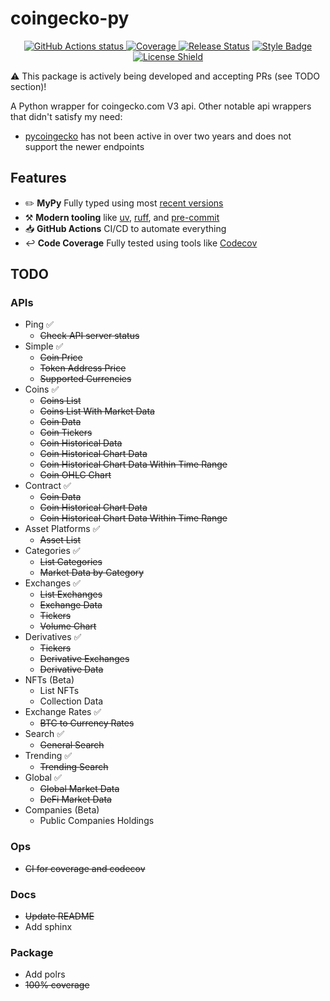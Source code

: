 # coingecko-py
<p align="center">
    <a href="https://github.com/nickatnight/coingecko-py/actions">
        <img alt="GitHub Actions status" src="https://github.com/nickatnight/coingecko-py/actions/workflows/main.yml/badge.svg">
    </a>
    <a href="https://codecov.io/gh/nickatnight/coingecko-py">
        <img alt="Coverage" src="https://codecov.io/gh/nickatnight/coingecko-py/branch/main/graph/badge.svg?token=9MES6S5TYJ"/>
    </a>
    <a href="https://github.com/nickatnight/coingecko-py/releases"><img alt="Release Status" src="https://img.shields.io/github/v/release/nickatnight/coingecko-py"></a>
    <a href="https://github.com/psf/black"><img alt="Style Badge" src="https://img.shields.io/badge/code%20style-black-000000"></a>
    <a href="https://github.com/nickatnight/coingecko-py/blob/master/LICENSE">
        <img alt="License Shield" src="https://img.shields.io/github/license/nickatnight/coingecko-py">
    </a>
</p>

⚠️ This package is actively being developed and accepting PRs (see TODO section)!

A Python wrapper for coingecko.com V3 api. Other notable api wrappers that didn't satisfy my need:
- [pycoingecko](https://github.com/man-c/pycoingecko) has not been active in over two years and does not support the newer endpoints

## Features
- ✏️ **MyPy** Fully typed using most [recent versions](https://mypy-lang.org/)
- ⚒️ **Modern tooling** like [uv](https://docs.astral.sh/uv/), [ruff](https://docs.astral.sh/ruff/), and [pre-commit](https://pre-commit.com/)
- 📥 **GitHub Actions** CI/CD to automate everything
- ↩️ **Code Coverage** Fully tested using tools like [Codecov](https://about.codecov.io/)

## TODO
### APIs

- Ping ✅
  - ~~Check API server status~~
- Simple ✅
  - ~~Coin Price~~
  - ~~Token Address Price~~
  - ~~Supported Currencies~~
- Coins ✅
  - ~~Coins List~~
  - ~~Coins List With Market Data~~
  - ~~Coin Data~~
  - ~~Coin Tickers~~
  - ~~Coin Historical Data~~
  - ~~Coin Historical Chart Data~~
  - ~~Coin Historical Chart Data Within Time Range~~
  - ~~Coin OHLC Chart~~
- Contract ✅
  - ~~Coin Data~~
  - ~~Coin Historical Chart Data~~
  - ~~Coin Historical Chart Data Within Time Range~~
- Asset Platforms ✅
  - ~~Asset List~~
- Categories ✅
  - ~~List Categories~~
  - ~~Market Data by Category~~
- Exchanges ✅
  - ~~List Exchanges~~
  - ~~Exchange Data~~
  - ~~Tickers~~
  - ~~Volume Chart~~
- Derivatives ✅
  - ~~Tickers~~
  - ~~Derivative Exchanges~~
  - ~~Derivative Data~~
- NFTs (Beta)
  - List NFTs
  - Collection Data
- Exchange Rates ✅
  - ~~BTC to Currency Rates~~
- Search ✅
  - ~~General Search~~
- Trending ✅
  - ~~Trending Search~~
- Global ✅
  - ~~Global Market Data~~
  - ~~DeFi Market Data~~
- Companies (Beta)
  - Public Companies Holdings

### Ops
- ~~CI for coverage and codecov~~

### Docs
- ~~Update README~~
- Add sphinx

### Package
- Add polrs
- ~~100% coverage~~
